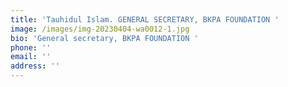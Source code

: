```yaml
---
title: 'Tauhidul Islam. GENERAL SECRETARY, BKPA FOUNDATION '
image: /images/img-20230404-wa0012-1.jpg
bio: 'General secretary, BKPA FOUNDATION '
phone: ''
email: ''
address: ''
---
```


